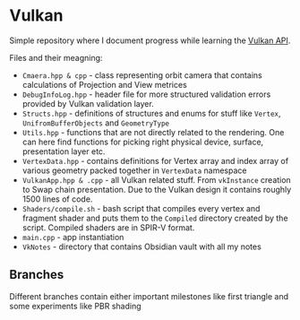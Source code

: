 # Vulkan

Simple repository where I document progress while learning the [Vulkan API](https://www.vulkan.org/).

Files and their meagning:

- `Cmaera.hpp & cpp` - class representing orbit camera that contains calculations of Projection and View metrices 
- `DebugInfoLog.hpp` - header file for more structured validation errors provided by Vulkan validation layer. 
- `Structs.hpp` - definitions of structures and enums for stuff like `Vertex`, `UnifromBufferObjects` and `GeometryType`
- `Utils.hpp` - functions that are not directly related to the rendering. One can here find functions for picking right physical device, surface, presentation layer etc.
- `VertexData.hpp` - contains definitions for Vertex array and index array of various geometry packed together in `VertexData` namespace 
- `VulkanApp.hpp & .cpp` - all Vulkan related stuff. From `vkInstance` creation to Swap chain presentation. Due to the Vulkan design it contains roughly 1500 lines of code.
- `Shaders/compile.sh` - bash script that compiles every vertex and fragment shader and puts them to the `Compiled` directory created by the script. Compiled shaders are in SPIR-V format.
- `main.cpp` - app instantiation 
- `VkNotes` - directory that contains Obsidian vault with all my notes

## Branches

Different branches contain either important milestones like first triangle and some experiments like PBR shading

